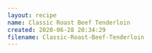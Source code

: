 ```yaml
---
layout: recipe
name: Classic Roast Beef Tenderloin
created: 2020-06-28 20:34:29
filename: Classic-Roast-Beef-Tenderloin
---
```

